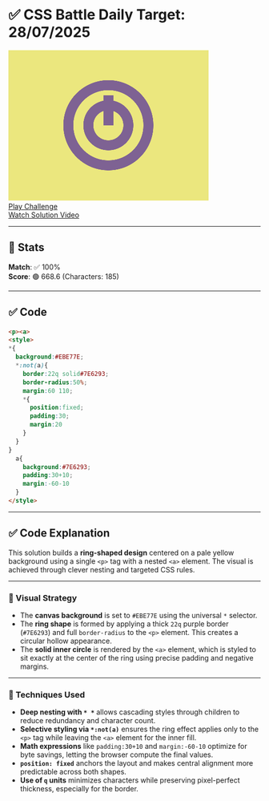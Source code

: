 # ✅ CSS Battle Daily Target: 28/07/2025

![Target](./images/28.png)  
[Play Challenge](https://cssbattle.dev/play/0HOdqfUIHZGpnRVQOQbx)  
[Watch Solution Video](https://youtube.com/shorts/XownsZv2ZRM)

---

## 🔢 Stats

**Match**: ✅ 100%  
**Score**: 🟢 668.6 (Characters: 185)

---

## ✅ Code

```html
<p><a>
<style>
*{
  background:#EBE77E;
  *:not(a){
    border:22q solid#7E6293;
    border-radius:50%;
    margin:60 110;
    *{
      position:fixed;
      padding:30;
      margin:20
    }
  }
}
  a{
    background:#7E6293;
    padding:30+10;
    margin:-60-10
  }
</style>
```

---

## ✅ Code Explanation

This solution builds a **ring-shaped design** centered on a pale yellow background using a single `<p>` tag with a nested `<a>` element. The visual is achieved through clever nesting and targeted CSS rules.

---

### 🎯 Visual Strategy

* The **canvas background** is set to `#EBE77E` using the universal `*` selector.
* The **ring shape** is formed by applying a thick `22q` purple border (`#7E6293`) and full `border-radius` to the `<p>` element. This creates a circular hollow appearance.
* The **solid inner circle** is rendered by the `<a>` element, which is styled to sit exactly at the center of the ring using precise padding and negative margins.

---

### 🧠 Techniques Used

* **Deep nesting with `* *`** allows cascading styles through children to reduce redundancy and character count.
* **Selective styling via `*:not(a)`** ensures the ring effect applies only to the `<p>` tag while leaving the `<a>` element for the inner fill.
* **Math expressions** like `padding:30+10` and `margin:-60-10` optimize for byte savings, letting the browser compute the final values.
* **`position: fixed`** anchors the layout and makes central alignment more predictable across both shapes.
* **Use of `q` units** minimizes characters while preserving pixel-perfect thickness, especially for the border.